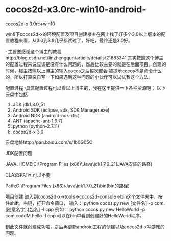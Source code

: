# cocos2d-x3.0rc-win10-android-
cocos2d-x 3.0rc+win10


win8下cocos2d-x的环境配置及项目创建楼主在网上找了好多个3.0以上版本的配置教程来看，从3.0到3.9几乎都试过了，好吧，最终还是3.0好。

· 主要要感谢这个博主的教程http://blog.csdn.net/linzhengqun/article/details/21663341 其实按照这个博主的配置过程来说应该是没有什么问题的，然后比较主要的就是在后面项目。创建的时候，楼主按照以上博主的输入cocos之后每次都会 被提示cocos不是命令什么的，所以打算亲自写一下如果遇到这种问题的小伙伴可以试试我这个方法。

配置过程
·具体配置过程可以看以上博主的，我在这里提供一下各种资源吧；
以下云盘中包括  
1.    JDK  jdk1.8.0_51
2.   Android SDK   (eclipse, sdk, SDK Manager.exe)
3.   Android NDK  (android-ndk-r9c)
4.   ANT  (apache-ant-1.9.7)
5.   python  (python-2.7.11)
6.   cocos2d-x  3.0

云盘地址http://pan.baidu.com/s/1b0G05C

JDK配置问题

JAVA_HOME:C:\Program Files (x86)\Java\jdk1.7.0_21(JAVA安装的路径)

CLASSPATH:可以不要

Path:C:\Program Files (x86)\Java\jdk1.7.0_21\bin(bin的路径)



项目创建
进入到cocos2d-x->tools->cocos2d-console->bin这个文件夹中，按住shift，右键，打开命令窗口，
输入： python cocos.py new [文件名] -p com.[随意名字].[包名]  -l cpp
例如： python cocos.py new HelloWorld -p com.coddM.hello -l cpp
可以在bin中看到创建好的HelloWorld程序。

到此文件就创建成功啦，之后再更新android工程的创建以及cocos2d-x写游戏的问题。
